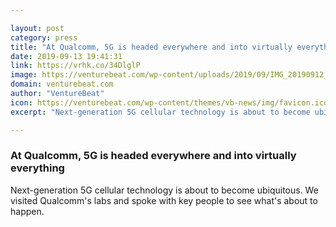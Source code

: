 ```yaml
---

layout: post
category: press
title: "At Qualcomm, 5G is headed everywhere and into virtually everything"
date: 2019-09-13 19:41:31
link: https://vrhk.co/34DlglP
image: https://venturebeat.com/wp-content/uploads/2019/09/IMG_20190912_133430.jpeg?w=1200&strip=all
domain: venturebeat.com
author: "VentureBeat"
icon: https://venturebeat.com/wp-content/themes/vb-news/img/favicon.ico
excerpt: "Next-generation 5G cellular technology is about to become ubiquitous. We visited Qualcomm's labs and spoke with key people to see what's about to happen."

---
```


### At Qualcomm, 5G is headed everywhere and into virtually everything

Next-generation 5G cellular technology is about to become ubiquitous. We visited Qualcomm's labs and spoke with key people to see what's about to happen.